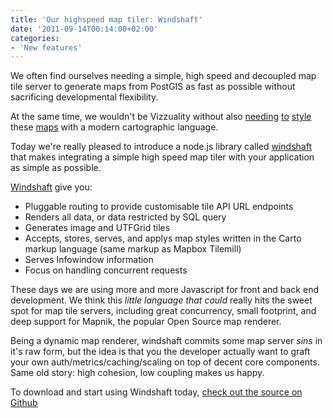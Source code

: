 ```yaml
---
title: 'Our highspeed map tiler: Windshaft'
date: '2011-09-14T00:14:00+02:00'
categories:
- 'New features'
---
```


We often find ourselves needing a simple, high speed and decoupled map tile server to generate maps from PostGIS as fast as possible without sacrificing developmental flexibility.

At the same time, we wouldn't be Vizzuality without also <a href="http://www.vizzuality.com/projects/spanishelections">needing</a> <a href="http://www.vizzuality.com/projects/protectedplanet">to</a> <a href="http://www.vizzuality.com/projects/gmba">style</a> these <a href="http://www.vizzuality.com/projects/imazon">maps</a> with a modern cartographic language.

Today we're really pleased to introduce a node.js library called <a href="https://github.com/Vizzuality/Windshaft">windshaft</a> that makes integrating a simple high speed map tiler with your application as simple as possible.

<a href="https://github.com/Vizzuality/Windshaft">Windshaft</a> give you:

- Pluggable routing to provide customisable tile API URL endpoints
- Renders all data, or data restricted by SQL query
- Generates image and UTFGrid tiles
- Accepts, stores, serves, and applys map styles written in the Carto markup language (same markup as Mapbox Tilemill)
- Serves Infowindow information
- Focus on handling concurrent requests

These days we are using more and more Javascript for front and back end development. We think this _little language that could_ really hits the sweet spot for map tile servers, including great concurrency, small footprint, and deep support for Mapnik, the popular Open Source map renderer.

Being a dynamic map renderer, windshaft commits some map server _sins_ in it's raw form, but the idea is that you the developer actually want to graft your own auth/metrics/caching/scaling on top of decent core components. Same old story: high cohesion, low coupling makes us happy.

To download and start using Windshaft today, <a target="_blank" href="https://github.com/Vizzuality/Windshaft">check out the source on Github</a>
